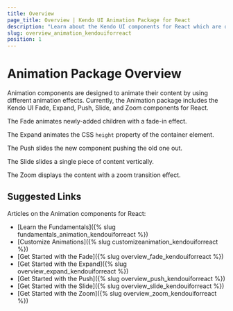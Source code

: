 ```yaml
---
title: Overview
page_title: Overview | Kendo UI Animation Package for React
description: "Learn about the Kendo UI components for React which are delivered by the Animation package."
slug: overview_animation_kendouiforreact
position: 1
---
```


# Animation Package Overview

Animation components are designed to animate their content by using different animation effects. Currently, the Animation package includes the Kendo UI Fade, Expand, Push, Slide, and Zoom components for React.

The Fade animates newly-added children with a fade-in effect.

The Expand animates the CSS `height` property of the container element.

The Push slides the new component pushing the old one out.

The Slide slides a single piece of content vertically.

The Zoom displays the content with a zoom transition effect.

## Suggested Links

Articles on the Animation components for React:

* [Learn the Fundamentals]({% slug fundamentals_animation_kendouiforreact %})
* [Customize Animations]({% slug customizeanimation_kendouiforreact %})
* [Get Started with the Fade]({% slug overview_fade_kendouiforreact %})
* [Get Started with the Expand]({% slug overview_expand_kendouiforreact %})
* [Get Started with the Push]({% slug overview_push_kendouiforreact %})
* [Get Started with the Slide]({% slug overview_slide_kendouiforreact %})
* [Get Started with the Zoom]({% slug overview_zoom_kendouiforreact %})
